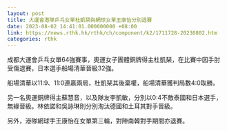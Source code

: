 ```yaml
---
layout: post
title: 大運會港隊乒乓女單杜凱琹與網球女單王康怡分別退賽
date: 2023-08-02 14:41:01.000000000 +08:00
link: https://news.rthk.hk/rthk/ch/component/k2/1711728-20230802.htm
categories: rthk
---
```


成都大運會乒乓女單64強賽事，奧運女子團體銅牌得主杜凱琹，在比賽中因手肘受傷退賽，日本選手船場清華晉級32強。

船場清華以11:9、11:0連贏兩局，杜凱琹其後棄權，船場清華獲判局數4:0取勝。

另一名奧運銅牌得主蘇慧音，以及隊友李凱敏，分別以0:4不敵泰國和日本選手，無緣晉級。林依諾和吳詠琳則分別淘汰德國和土耳其對手晉級。

另外，港隊網球手王康怡在女單第三輪，對陣南韓對手期間亦退賽。
